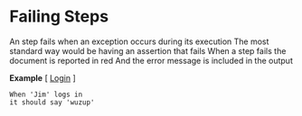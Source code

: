# Failing Steps

An step fails when an exception occurs during its execution
The most standard way would be having an assertion that fails
When a step fails the document is reported in red
And the error message is included in the output

**Example** [ [Login](https://github.com/limadelic/contextual/blob/master/docs/src/login.coffee) ]
```
When 'Jim' logs in  
it should say 'wuzup'  
```
